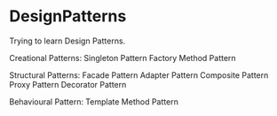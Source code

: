 # DesignPatterns
Trying to learn Design Patterns.

Creational Patterns:
Singleton Pattern
Factory Method Pattern

Structural Patterns:
Facade Pattern
Adapter Pattern
Composite Pattern
Proxy Pattern
Decorator Pattern

Behavioural Pattern:
Template Method Pattern
